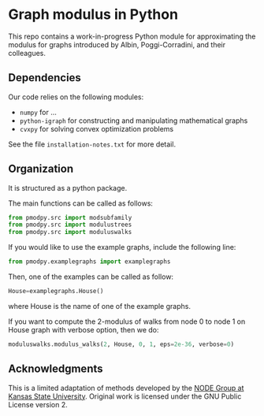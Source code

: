 # Graph modulus in Python

This repo contains a work-in-progress Python module for approximating the modulus for graphs introduced by Albin, Poggi-Corradini, and their colleagues.


## Dependencies

Our code relies on the following modules:

- `numpy` for ...
- `python-igraph` for constructing and manipulating mathematical graphs
- `cvxpy` for solving convex optimization problems

See the file `installation-notes.txt` for more detail.


## Organization

It is structured as a python package.

The main functions can be called as follows:
```python
from pmodpy.src import modsubfamily
from pmodpy.src import modulustrees
from pmodpy.src import moduluswalks
```

If you would like to use the example graphs, include the following line:
```python
from pmodpy.examplegraphs import examplegraphs
```

Then, one of the examples can be called as follow:
```python
House=examplegraphs.House()
```

where House is the name of one of the example graphs.

If you want to compute the 2-modulus of walks from node 0 to node 1 on
House graph with verbose option, then we do:
```python
moduluswalks.modulus_walks(2, House, 0, 1, eps=2e-36, verbose=0)
```

## Acknowledgments

This is a limited adaptation of methods developed by the [NODE Group at Kansas State University](https://node.math.ksu.edu/). Original work is licensed under the GNU Public License version 2.
